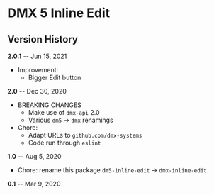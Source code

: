 # DMX 5 Inline Edit

## Version History

**2.0.1** -- Jun 15, 2021

* Improvement:
    * Bigger Edit button

**2.0** -- Dec 30, 2020

* BREAKING CHANGES
    * Make use of `dmx-api` 2.0
    * Various `dm5` -> `dmx` renamings
* Chore:
    * Adapt URLs to `github.com/dmx-systems`
    * Code run through `eslint`

**1.0** -- Aug 5, 2020

* Chore: rename this package `dm5-inline-edit` -> `dmx-inline-edit`

**0.1** -- Mar 9, 2020
